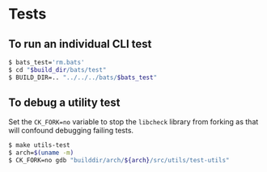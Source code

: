 # Tests

## To run an individual CLI test 

```bash
$ bats_test='rm.bats'
$ cd "$build_dir/bats/test"
$ BUILD_DIR=.. "../../../bats/$bats_test"
```

## To debug a utility test

Set the `CK_FORK=no` variable to stop the `libcheck` library from
forking as that will confound debugging failing tests.

```bash
$ make utils-test
$ arch=$(uname -m)
$ CK_FORK=no gdb "builddir/arch/${arch}/src/utils/test-utils"
```
